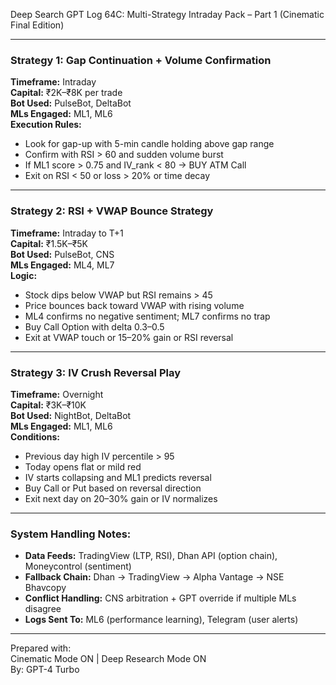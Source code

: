 
Deep Search GPT Log 64C: Multi-Strategy Intraday Pack – Part 1 (Cinematic Final Edition)

---

### Strategy 1: Gap Continuation + Volume Confirmation

**Timeframe:** Intraday  
**Capital:** ₹2K–₹8K per trade  
**Bot Used:** PulseBot, DeltaBot  
**MLs Engaged:** ML1, ML6  
**Execution Rules:**
- Look for gap-up with 5-min candle holding above gap range
- Confirm with RSI > 60 and sudden volume burst
- If ML1 score > 0.75 and IV_rank < 80 → BUY ATM Call
- Exit on RSI < 50 or loss > 20% or time decay

---

### Strategy 2: RSI + VWAP Bounce Strategy

**Timeframe:** Intraday to T+1  
**Capital:** ₹1.5K–₹5K  
**Bot Used:** PulseBot, CNS  
**MLs Engaged:** ML4, ML7  
**Logic:**
- Stock dips below VWAP but RSI remains > 45
- Price bounces back toward VWAP with rising volume
- ML4 confirms no negative sentiment; ML7 confirms no trap
- Buy Call Option with delta 0.3–0.5  
- Exit at VWAP touch or 15–20% gain or RSI reversal

---

### Strategy 3: IV Crush Reversal Play

**Timeframe:** Overnight  
**Capital:** ₹3K–₹10K  
**Bot Used:** NightBot, DeltaBot  
**MLs Engaged:** ML1, ML6  
**Conditions:**
- Previous day high IV percentile > 95  
- Today opens flat or mild red  
- IV starts collapsing and ML1 predicts reversal  
- Buy Call or Put based on reversal direction  
- Exit next day on 20–30% gain or IV normalizes

---

### System Handling Notes:
- **Data Feeds:** TradingView (LTP, RSI), Dhan API (option chain), Moneycontrol (sentiment)  
- **Fallback Chain:** Dhan → TradingView → Alpha Vantage → NSE Bhavcopy  
- **Conflict Handling:** CNS arbitration + GPT override if multiple MLs disagree  
- **Logs Sent To:** ML6 (performance learning), Telegram (user alerts)  

---

Prepared with:  
Cinematic Mode ON | Deep Research Mode ON  
By: GPT-4 Turbo  

